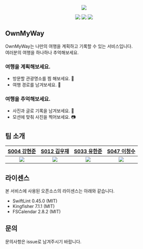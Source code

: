 <p align="center">
    <img src="https://i.imgur.com/xsPiAyn.png" />
</p>

<p align="center">
    <img src="https://img.shields.io/badge/Swift-v5.5-red?logo=swift" />
    <img src="https://img.shields.io/badge/Xcode-v13.0-blue?logo=Xcode" />
    <img src="https://img.shields.io/badge/iOS-13.0+-black?logo=apple" />  
</p>

 ## OwnMyWay
 OwnMyWay는 나만의 여행을 계획하고 기록할 수 있는 서비스입니다.  
 여러분의 여행을 하나하나 추억해보세요.

### 여행을 계획해보세요.
- 방문할 관광명소를 찜 해보세요. 📌 
- 여행 경로를 남겨보세요. 🧭

### 여행을 추억해보세요.
- 사진과 글로 기록을 남겨보세요. 🌉
- 모션에 맞춰 사진을 찍어보세요. 📷

## 팀 소개
|[S004 강현준](https://github.com/mandeuk26)|[S012 김우재](https://github.com/kimwj9792)|[S033 유한준](https://github.com/hj56775)|[S047 이청수](https://github.com/bestowing)|
|:-:|:-:|:-:|:-:|
|<a href="url"><img src="https://avatars.githubusercontent.com/mandeuk26"></a>|<a href="url"><img src="https://avatars.githubusercontent.com/kimwj9792"></a>|<a href="url"><img src="https://avatars.githubusercontent.com/hj56775"></a>|<a href="url"><img src="https://avatars.githubusercontent.com/bestowing" ></a>|

## 라이센스

  본 서비스에 사용된 오픈소스의 라이센스는 아래와 같습니다.

  - SwiftLint 0.45.0 (MIT)
  - Kingfisher 7.1.1 (MIT)
  - FSCalendar 2.8.2 (MIT)
 
  ## 문의
  
  문의사항은 issue로 남겨주시기 바랍니다.
